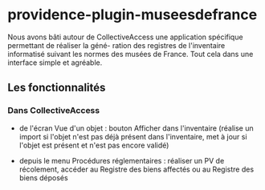 providence-plugin-museesdefrance
================================

Nous avons bâti autour de CollectiveAccess une application spécifique permettant de réaliser la géné- ration des registres de l'inventaire informatisé suivant les normes des musées de France.
Tout cela dans une interface simple et agréable.

## Les fonctionnalités

### Dans CollectiveAccess

- de l'écran Vue d'un objet : bouton Afficher dans l'inventaire (réalise un import si l'objet n'est pas déjà présent dans l'inventaire, met à jour si l'objet est présent et n'est pas encore validé)

- depuis le menu Procédures réglementaires : réaliser un PV de récolement, accéder au Registre des biens affectés ou au Registre des biens déposés

